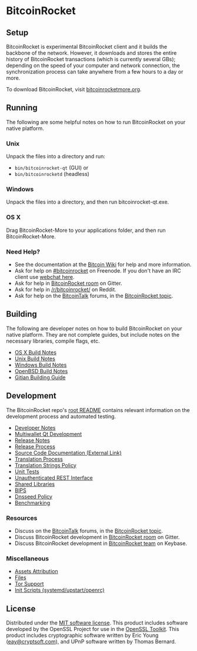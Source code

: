 BitcoinRocket
=============

Setup
---------------------
BitcoinRocket is experimental BitcoinRocket client and it builds the backbone of the network. However, it downloads and stores the entire history of BitcoinRocket transactions (which is currently several GBs); depending on the speed of your computer and network connection, the synchronization process can take anywhere from a few hours to a day or more.

To download BitcoinRocket, visit [bitcoinrocketmore.org](https://bitcoinrocketmore.org).

Running
---------------------
The following are some helpful notes on how to run BitcoinRocket on your native platform.

### Unix

Unpack the files into a directory and run:

- `bin/bitcoinrocket-qt` (GUI) or
- `bin/bitcoinrocketd` (headless)

### Windows

Unpack the files into a directory, and then run bitcoinrocket-qt.exe.

### OS X

Drag BitcoinRocket-More to your applications folder, and then run BitcoinRocket-More.

### Need Help?

* See the documentation at the [Bitcoin Wiki](https://en.bitcoin.it/wiki/Main_Page)
for help and more information.
* Ask for help on [#bitcoinrocket](http://webchat.freenode.net?channels=bitcoinrocket) on Freenode. If you don't have an IRC client use [webchat here](http://webchat.freenode.net?channels=bitcoinrocket).
* Ask for help in [BitcoinRocket room](https://gitter.im/BitcoinRocket_Hub) on Gitter.
* Ask for help in [/r/bitcoinrocket/](https://nm.reddit.com/r/bitcoinrocket/) on Reddit.
* Ask for help on the [BitcoinTalk](https://bitcointalk.org/) forums, in the [BitcoinRocket topic](https://bitcointalk.org/index.php?topic=3017838.new#new).

Building
---------------------
The following are developer notes on how to build BitcoinRocket on your native platform. They are not complete guides, but include notes on the necessary libraries, compile flags, etc.

- [OS X Build Notes](build-osx.md)
- [Unix Build Notes](build-unix.md)
- [Windows Build Notes](build-windows.md)
- [OpenBSD Build Notes](build-openbsd.md)
- [Gitian Building Guide](gitian-building.md)

Development
---------------------
The BitcoinRocket repo's [root README](/README.md) contains relevant information on the development process and automated testing.

- [Developer Notes](developer-notes.md)
- [Multiwallet Qt Development](multiwallet-qt.md)
- [Release Notes](release-notes.md)
- [Release Process](release-process.md)
- [Source Code Documentation (External Link)](https://dev.visucore.com/bitcoin/doxygen/)
- [Translation Process](translation_process.md)
- [Translation Strings Policy](translation_strings_policy.md)
- [Unit Tests](unit-tests.md)
- [Unauthenticated REST Interface](REST-interface.md)
- [Shared Libraries](shared-libraries.md)
- [BIPS](bips.md)
- [Dnsseed Policy](dnsseed-policy.md)
- [Benchmarking](benchmarking.md)

### Resources
* Discuss on the [BitcoinTalk](https://bitcointalk.org/) forums, in the [BitcoinRocket topic](https://bitcointalk.org/index.php?topic=3017838.new#new).
* Discuss BitcoinRocket development in [BitcoinRocket room](https://gitter.im/BitcoinRocket_Hub) on Gitter.
* Discuss BitcoinRocket development in [BitcoinRocket team](https://keybase.io/team/bitcoinrocket) on Keybase.

### Miscellaneous
- [Assets Attribution](assets-attribution.md)
- [Files](files.md)
- [Tor Support](tor.md)
- [Init Scripts (systemd/upstart/openrc)](init.md)

License
---------------------
Distributed under the [MIT software license](http://www.opensource.org/licenses/mit-license.php).
This product includes software developed by the OpenSSL Project for use in the [OpenSSL Toolkit](https://www.openssl.org/). This product includes
cryptographic software written by Eric Young ([eay@cryptsoft.com](mailto:eay@cryptsoft.com)), and UPnP software written by Thomas Bernard.
